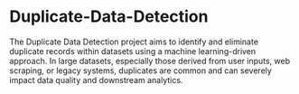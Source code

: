 # Duplicate-Data-Detection
The Duplicate Data Detection project aims to identify and eliminate duplicate records within datasets using a machine learning-driven approach. In large datasets, especially those derived from user inputs, web scraping, or legacy systems, duplicates are common and can severely impact data quality and downstream analytics.
